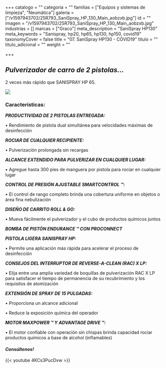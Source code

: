 +++
catalogo = ""
categoria = ""
familias = ["Equipos y sistemas de limpieza", "Neumática"]
galeria = ["/v1597943702/25R793_SaniSpray_HP_130_Main_aobzxb.jpg"]
id = ""
imagen = "/v1597943702/25R793_SaniSpray_HP_130_Main_aobzxb.jpg"
industrias = []
marcas = ["Graco"]
meta_description = "SaniSpray HP130"
meta_keywords = "Sanispray, hp20, hp65, hp130, hp150, covid19"
taxonomyCover = false
title = "07. SaniSpray HP130 - COVID19"
titulo = ""
titulo_adicional = ""
weight = ""

+++
## **_Pulverizador de carro de 2 pistolas..._**

2 veces más rápido que SANISPRAY HP 65.

![](https://res.cloudinary.com/novatec/v1597944048/sanispray_omdn1q.jpg)

### **Características:**

**_PRODUCTIVIDAD DE 2 PISTOLAS ENTREGADA:_**

• Rendimiento de pistola dual simultánea para velocidades máximas de desinfección

**_ROCIAR DE CUALQUIER RECIPIENTE:_**

• Pulverización prolongada sin recargas

**_ALCANCE EXTENDIDO PARA PULVERIZAR EN CUALQUIER LUGAR:_**

• Agregue hasta 300 pies de manguera por pistola para rociar en cualquier lugar

**_CONTROL DE PRESIÓN AJUSTABLE SMARTCONTROL ™:_**

• El control de rango completo brinda una cobertura uniforme en objetos o área fina nebulización

**_DISEÑO DE CARRITO ROLL & GO:_**

• Mueva fácilmente el pulverizador y el cubo de productos químicos juntos

**_BOMBA DE PISTÓN ENDURANCE ™ CON PROCONNECT_**

**_PISTOLA LIGERA SANISPRAY HP:_**

• Permite una aplicación más rápida para acelerar el proceso de desinfección

**_CONSEJOS DEL INTERRUPTOR DE REVERSE-A-CLEAN (RAC) X LP:_**

• Elija entre una amplia variedad de boquillas de pulverización RAC X LP para satisfacer el tiempo de permanencia de su recubrimiento y los requisitos de atomización

**_EXTENSIÓN DE SPRAY DE 15 PULGADAS:_**

• Proporciona un alcance adicional

• Reduce la exposición química del operador

**_MOTOR MAXPOWER ™ Y ADVANTAGE DRIVE ™:_**

• El motor confiable con operación sin chispas brinda capacidad rociar productos químicos a base de alcohol (inflamables)

#### **_Consúltenos!_** 

{{< youtube 4KCs3PucDvw >}}
